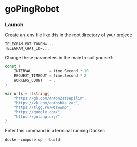 # goPingRobot

### Launch

Create an .env file like this in the root directory of your project:

```
TELEGRAM_BOT_TOKEN=...
TELEGRAM_CHAT_ID=...
```

Change these parameters in the main to suit yourself:

``` go
const (
	INTERVAL        = time.Second * 10
	REQUEST_TIMEOUT = time.Second * 2
	WORKERS_COUNT   = 3
)

var urls = []string{
	"https://gb.com/AntonZatsepilin",
	"https://vk.com/antoshka_zac",
	"https://tlgg.ru/@zzwwmp",
	"https://google.com/",
	"https://golang.org/",
}
```

Enter this command in a terminal running Docker:
```
docker-compose up --build
```